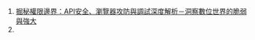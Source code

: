 1. [掘秘權限邊界：API安全、瀏覽器攻防與調試深度解析－洞察數位世界的脆弱與強大](https://blog.csdn.net/lgf228/article/details/149095073)
2. 